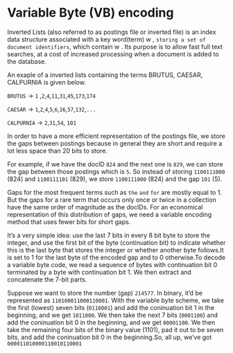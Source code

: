 # Variable Byte (VB) encoding


Inverted Lists (also referred to as postings file or inverted file) is an index data structure associated with a key word(term) w , 
```storing a set of document identifiers```, which contain w . Its purpose is to allow fast full text searches, at a cost of increased
processing when a document is added to the database.

An exaple of a inverted lists containing the terms BRUTUS, CAESAR, CALPURNIA is given below.

```BRUTUS``` &rarr; ```1``` ,```2```,```4```,```11```,```31```,```45```,```173```,```174```

```CAESAR``` &rarr; ```1```,```2```,```4```,```5```,```6```,```16```,```57```,```132```,```...```


```CALPURNIA``` &rarr; ```2```,```31```,```54```, ```101```

In order to have  a more efficient representation of the postings file, we store the gaps between postings because in general they are short and require a lot less space 
than 20 bits to store.

For example, if we have the docID ```824``` and the next one is ```829```, we can store the gap between those postings which is ```5```. So instead of storing ```1100111000```
(824) and ```1100111101``` (829), we store ```1100111000``` (824) and the gap ```101``` (5).

Gaps for the most frequent terms such as ```the``` ```and``` ```for``` are mostly equal to 1. But the gaps for a rare term that occurs only once or twice in a collection 
have the same order of magnitude as the docIDs. For an economical representation of this distribution of gaps, we need a variable encoding method that uses fewer bits 
for short gaps.

It’s a very simple idea: use the last 7 bits in every 8 bit byte to store the integer, and use the first bit of the byte (continuation bit) to indicate whether this 
is the last byte that stores the integer or whether another byte follows.It is set to 1 for the last byte of the encoded gap and to 0 otherwise.To decode a variable
byte code, we read a sequence of bytes with continuation bit 0 terminated by a byte with continuation bit 1. We then extract and concatenate the 7-bit parts.

Suppose we want to store the number (gap) ```214577```. In binary, it’d be represented as ```110100011000110001```. With the variable byte scheme, we take the first 
(lowest) seven bits (```0110001```) and add the coninuation bit 1 in the beginning, and we get ```1011000```. We then take the next 7 bits (```0001100```) and add the
coninuation bit 0 in the beginning, and we get ```00001100```. We then take the remaining four bits of the binary value (1101), pad it out to be seven bits, and add the 
coninuation bit 0 in the beginning.So, all up, we’ve got ```000011010000110010110001```